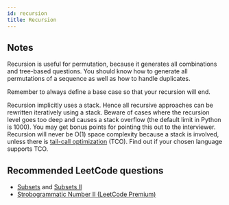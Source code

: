 ```yaml
---
id: recursion
title: Recursion
---
```


## Notes

Recursion is useful for permutation, because it generates all combinations and tree-based questions. You should know how to generate all permutations of a sequence as well as how to handle duplicates.

Remember to always define a base case so that your recursion will end.

Recursion implicitly uses a stack. Hence all recursive approaches can be rewritten iteratively using a stack. Beware of cases where the recursion level goes too deep and causes a stack overflow (the default limit in Python is 1000). You may get bonus points for pointing this out to the interviewer. Recursion will never be O(1) space complexity because a stack is involved, unless there is [tail-call optimization](https://stackoverflow.com/questions/310974/what-is-tail-call-optimization) (TCO). Find out if your chosen language supports TCO.

## Recommended LeetCode questions

- [Subsets](https://leetcode.com/problems/subsets/) and [Subsets II](https://leetcode.com/problems/subsets-ii/)
- [Strobogrammatic Number II (LeetCode Premium)](https://leetcode.com/problems/strobogrammatic-number-ii/)

